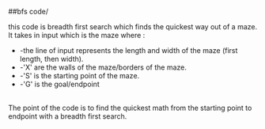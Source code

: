 ##bfs code/
<p>this code is breadth first search which finds the quickest way out of a maze. It takes in input which is the maze where :</br>
<ul><li>-the line of input represents the length and width of the maze (first length, then width). </li>
        <li> -'X' are the walls of the maze/borders of the maze.</li>
        <li> -'S' is the starting point of the maze.</li>
        <li> -'G' is the goal/endpoint </li>
</ul>
</br>
The point of the code is to find the quickest math from the starting point to endpoint with a breadth first search.</p>
